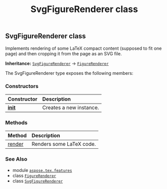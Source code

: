 ﻿---
title: SvgFigureRenderer class
second_title: Aspose.TeX for Python via .NET API References
description: 
type: docs
weight: 130
url: /python-net/aspose.tex.features/svgfigurerenderer/
is_root: false
---

## SvgFigureRenderer class

Implements rendering of some LaTeX compact content (supposed to fit one page) and then cropping it from the page as an SVG file.



**Inheritance:** [`SvgFigureRenderer`](/tex/python-net/aspose.tex.features/svgfigurerenderer) → 
[`FigureRenderer`](/tex/python-net/aspose.tex.features/figurerenderer)



The SvgFigureRenderer type exposes the following members:

### Constructors
| Constructor | Description |
| :- | :- |
| [__init__](/tex/python-net/aspose.tex.features/svgfigurerenderer/__init__/#) | Creates a new instance. |


### Methods
| Method | Description |
| :- | :- |
| [render](/tex/python-net/aspose.tex.features/svgfigurerenderer/render/#str-io.RawIOBase-aspose.tex.features.FigureRendererOptions) | Renders some LaTeX code. |



### See Also
* module [`aspose.tex.features`](..)
* class [`FigureRenderer`](/tex/python-net/aspose.tex.features/figurerenderer)
* class [`SvgFigureRenderer`](/tex/python-net/aspose.tex.features/svgfigurerenderer)
